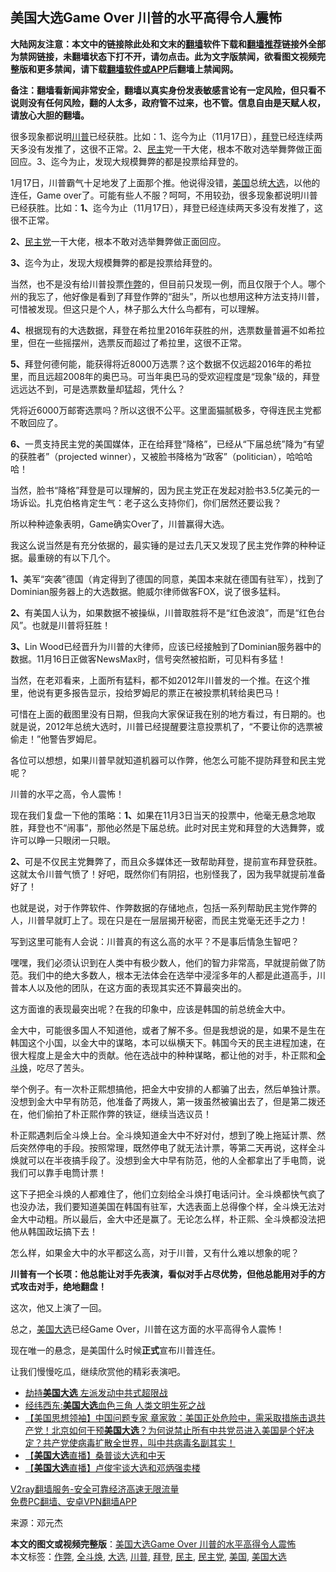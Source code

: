  <h2>美国大选Game Over 川普的水平高得令人震怖</h2> <p class="notice"><b>大陆网友注意：本文中的链接除此处和文末的<a href="https://github.com/bannedbook/fanqiang" >翻墙</a>软件下载和<a href="https://github.com/killgcd/justmysocks/blob/master/README.md">翻墙推荐</a>链接外全部为禁网链接，未翻墙状态下打不开，请勿点击。此为文字版禁闻，欲看图文视频完整版和更多禁闻，请下载<a href="https://github.com/bannedbook/fanqiang">翻墙软件或APP</a>后翻墙上禁闻网。</p><p>备注：翻墙看新闻非常安全，翻墙以真实身份发表敏感言论有一定风险，但只看不说则没有任何风险，翻的人太多，政府管不过来，也不管。信息自由是天赋人权，请放心大胆的翻墙。</b></p>  <div class="entry"> <p id="summary">很多现象都说明<a href="https://www.bannedbook.org/bnews/tag/%e5%b7%9d%e6%99%ae/" class="st_tag internal_tag" rel="tag" title="标签 川普 下的日志">川普</a>已经获胜。比如：1、迄今为止（11月17日），<a href="https://www.bannedbook.org/bnews/tag/%e6%8b%9c%e7%99%bb/" class="st_tag internal_tag" rel="tag" title="标签 拜登 下的日志">拜登</a>已经连续两天多没有发推了，这很不正常。2、<a href="https://www.bannedbook.org/bnews/tag/%e6%b0%91%e4%b8%bb/" class="st_tag internal_tag" rel="tag" title="标签 民主 下的日志">民主</a>党一干大佬，根本不敢对选举舞弊做正面回应。3、迄今为止，发现大规模舞弊的都是投票给拜登的。</p> <p id="conimg"></p> <p>1月17日，川普霸气十足地发了上面那个推。他说得没错，<a href="https://www.bannedbook.org/bnews/tag/%e7%be%8e%e5%9b%bd/" class="st_tag internal_tag" rel="tag" title="标签 美国 下的日志">美国</a>总统<a href="https://www.bannedbook.org/bnews/tag/%e5%a4%a7%e9%80%89/" class="st_tag internal_tag" rel="tag" title="标签 大选 下的日志">大选</a>，以他的连任，Game over了。可能有些人不服？呵呵，不用较劲，很多现象都说明川普已经获胜。比如：<strong>1、</strong>迄今为止（11月17日），拜登已经连续两天多没有发推了，这很不正常。</p> <p><strong>2、</strong><a href="https://www.bannedbook.org/bnews/tag/%e6%b0%91%e4%b8%bb%e5%85%9a/" class="st_tag internal_tag" rel="tag" title="标签 民主党 下的日志">民主党</a>一干大佬，根本不敢对选举舞弊做正面回应。</p> <p><strong>3、</strong>迄今为止，发现大规模舞弊的都是投票给拜登的。</p> <p>当然，也不是没有给川普投票<a href="https://www.bannedbook.org/bnews/tag/%e4%bd%9c%e5%bc%8a/" class="st_tag internal_tag" rel="tag" title="标签 作弊 下的日志">作弊</a>的，但目前只发现一例，而且仅限于个人。哪个州的我忘了，他好像是看到了拜登作弊的“甜头”，所以也想用这种方法支持川普，可惜被发现。但这只是个人，林子那么大什么鸟都有，可以理解。</p> <p><strong>4、</strong>根据现有的大选数据，拜登在希拉里2016年获胜的州，选票数量普遍不如希拉里，但在一些摇摆州，选票反而超过了希拉里，这很不正常。</p> <p><strong>5、</strong>拜登何德何能，能获得将近8000万选票？这个数据不仅远超2016年的希拉里，而且远超2008年的奥巴马。可当年奥巴马的受欢迎程度是“现象”级的，拜登远远达不到，可是选票数量却猛超，凭什么？</p> <p>凭将近6000万邮寄选票吗？所以这很不公平。这里面猫腻极多，夺得连民主党都不敢回应了。</p> <p><strong>6、</strong>一贯支持民主党的美国媒体，正在给拜登“降格”，已经从“下届总统”降为“有望的获胜者”（projected winner），又被脸书降格为“政客”（politician），哈哈哈哈！</p>  <p></p> <p>当然，脸书“降格”拜登是可以理解的，因为民主党正在发起对脸书3.5亿美元的一场诉讼。扎克伯格肯定生气：老子这么支持你们，你们居然还要讼我？</p> <p>所以种种迹象表明，Game确实Over了，川普赢得大选。</p> <p>我这么说当然是有充分依据的，最实锤的是过去几天又发现了民主党作弊的种种证据。最重磅的有以下几个。</p> <p><strong>1、</strong>美军“突袭”德国（肯定得到了德国的同意，美国本来就在德国有驻军），找到了Dominian服务器上的大选数据。鲍威尔律师做客FOX，说了很多猛料。</p> <p></p> <p><strong>2、</strong>有美国人认为，如果数据不被操纵，川普取胜将不是“红色波浪”，而是“红色台风”。也就是川普将狂胜！</p> <p></p> <p><strong>3、</strong>Lin Wood已经晋升为川普的大律师，应该已经接触到了Dominian服务器中的数据。11月16日正做客NewsMax时，信号突然被掐断，可见料有多猛！</p> <p></p>  <p>当然，在老邓看来，上面所有猛料，都不如2012年川普发的一个推。在这个推里，他说有更多报告显示，投给罗姆尼的票正在被投票机转给奥巴马！</p> <p></p> <p>可惜在上面的截图里没有日期，但我向大家保证我在别的地方看过，有日期的。也就是说，2012年总统大选时，川普已经提醒要注意投票机了，“不要让你的选票被偷走！”他警告罗姆尼。</p> <p>各位可以想想，如果川普早就知道机器可以作弊，他怎么可能不提防拜登和民主党呢？</p> <p>川普的水平之高，令人震怖！</p> <p>现在我们复盘一下他的策略：<strong>1、</strong>如果在11月3日当天的投票中，他毫无悬念地取胜，拜登也不“闹事”，那他必然是下届总统。此时对民主党和拜登的大选舞弊，或许可以睁一只眼闭一只眼。</p> <p><strong>2、</strong>可是不仅民主党舞弊了，而且众多媒体还一致帮助拜登，提前宣布拜登获胜。这就太令川普气愤了！好吧，既然你们有阴招，也别怪我了，因为我早就提前准备好了！</p> <p>也就是说，对于作弊软件、作弊数据的存储地点，包括一系列帮助民主党作弊的人，川普早就盯上了。现在只是在一层层揭开秘密，而民主党毫无还手之力！</p> <p>写到这里可能有人会说：川普真的有这么高的水平？不是事后情急生智吧？</p> <p>嘿嘿，我们必须认识到在人类中有极少数人，他们的智力非常高，早就提前做了防范。我们中的绝大多数人，根本无法体会在选举中浸淫多年的人都是此道高手，川普本人以及他的团队，在这方面的表现其实还不算最突出的。</p>  <p>这方面谁的表现最突出呢？在我的印象中，应该是韩国的前总统金大中。</p> <p>金大中，可能很多国人不知道他，或者了解不多。但是我想说的是，如果不是生在韩国这个小国，以金大中的谋略，本可以纵横天下。韩国今天的民主进程加速，在很大程度上是金大中的贡献。他在选战中的种种谋略，都让他的对手，朴正熙和<a href="https://www.bannedbook.org/bnews/tag/%E5%85%A8%E6%96%97%E7%84%95/" class="st_tag internal_tag" rel="tag" title="标签 全斗焕 下的日志">全斗焕</a>，吃尽了苦头。</p> <p></p> <p>举个例子。有一次朴正熙想搞他，把金大中安排的人都骗了出去，然后单独计票。没想到金大中早有防范，他准备了两拨人，第一拨虽然被骗出去了，但是第二拨还在，他们偷拍了朴正熙作弊的铁证，继续当选议员！</p> <p>朴正熙遇刺后全斗焕上台。全斗焕知道金大中不好对付，想到了晚上拖延计票、然后突然停电的手段。按照常理，既然停电了就无法计票，等第二天再说，这样全斗焕就可以在半夜搞手段了。没想到金大中早有防范，他的人全都拿出了手电筒，说我们可以靠手电筒计票！</p> <p>这下子把全斗焕的人都难住了，他们立刻给全斗焕打电话问计。全斗焕都快气疯了也没办法，我们要知道美国在韩国有驻军，大选表面上总得像个样，全斗焕无法对金大中动粗。所以最后，金大中还是赢了。无论怎么样，朴正熙、全斗焕都没法把他从韩国政坛搞下去！</p> <p>怎么样，如果金大中的水平都这么高，对于川普，又有什么难以想象的呢？</p> <p><strong>川普有一个长项：他总能让对手先表演，看似对手占尽优势，但他总能用对手的方式攻击对手，绝地翻盘！</strong></p> <p>这次，他又上演了一回。</p> <p>总之，<a href="https://www.bannedbook.org/bnews/tag/%e7%be%8e%e5%9b%bd%e5%a4%a7%e9%80%89/" class="st_tag internal_tag" rel="tag" title="标签 美国大选 下的日志">美国大选</a>已经Game Over，川普在这方面的水平高得令人震怖！</p>  <p>现在唯一的悬念，是美国什么时候<strong>正式</strong>宣布川普连任。</p> <p>让我们慢慢吃瓜，继续欣赏他的精彩表演吧。</p> <ul class='op-related-articles' title='相关阅读'> <li><a href='https://www.bannedbook.org/bnews/ssgc/20201119/1433699.html' target='_blank'>劫持<b>美国大选</b> 左派发动中共式超限战</a></li> <li><a href='https://www.bannedbook.org/bnews/comments/20201119/1433500.html' target='_blank'>经纬西东:<b>美国大选</b>血色三角 人类文明生死之战</a></li> <li><a href='https://www.bannedbook.org/bnews/bannedvideo/20201119/1433395.html' target='_blank'>【美国思想领袖】中国问题专家 章家敦：美国正处危险中，需采取措施击退共产党！北京如何干预<b>美国大选</b>？为何说禁止所有中共党员进入美国是个好决定？共产党使病毒扩散全世界，叫中共病毒名副其实！</a></li> <li><a href='https://www.bannedbook.org/bnews/bannedvideo/20201119/1433203.html' target='_blank'>【<b>美国大选</b>直播】桑普谈大选和中天</a></li> <li><a href='https://www.bannedbook.org/bnews/bannedvideo/20201119/1433202.html' target='_blank'>【<b>美国大选</b>直播】卢俊宇谈大选和邓炳强卖楼</a></li> </ul> <p class="texttj"> <a href="https://www.bannedbook.org/forum23/topic22702.html" target="_blank">V2ray翻墙服务-安全可靠经济高速无限流量</a><br/> <a href="https://github.com/bannedbook/fanqiang/wiki/%E7%A6%81%E9%97%BB%E7%BD%91%E5%AE%89%E5%8D%93%E7%BF%BB%E5%A2%99%E6%96%B0%E9%97%BBAPP" target="_blank">免费PC翻墙、安卓VPN翻墙APP</a></p><p> 来源：邓元杰 </p><a name='sharetosocial'></a>       <div><b>本文的图文或视频完整版</b>：<a href='https://www.bannedbook.org/bnews/comments/20201120/1433772.html'>美国大选Game Over 川普的水平高得令人震怖</a></div>  </div><!--END ENTRY--> <div class="postfooter"> <div>本文标签：<a href="https://www.bannedbook.org/bnews/tag/%e4%bd%9c%e5%bc%8a/" rel="tag">作弊</a>, <a href="https://www.bannedbook.org/bnews/tag/%E5%85%A8%E6%96%97%E7%84%95/" rel="tag">全斗焕</a>, <a href="https://www.bannedbook.org/bnews/tag/%e5%a4%a7%e9%80%89/" rel="tag">大选</a>, <a href="https://www.bannedbook.org/bnews/tag/%e5%b7%9d%e6%99%ae/" rel="tag">川普</a>, <a href="https://www.bannedbook.org/bnews/tag/%e6%8b%9c%e7%99%bb/" rel="tag">拜登</a>, <a href="https://www.bannedbook.org/bnews/tag/%e6%b0%91%e4%b8%bb/" rel="tag">民主</a>, <a href="https://www.bannedbook.org/bnews/tag/%e6%b0%91%e4%b8%bb%e5%85%9a/" rel="tag">民主党</a>, <a href="https://www.bannedbook.org/bnews/tag/%e7%be%8e%e5%9b%bd/" rel="tag">美国</a>, <a href="https://www.bannedbook.org/bnews/tag/%e7%be%8e%e5%9b%bd%e5%a4%a7%e9%80%89/" rel="tag">美国大选</a></div>  </div><!--END POSTFOOTER--> 